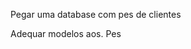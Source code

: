 Pegar uma database com pes de clientes


Adequar modelos aos. Pes

                                                           